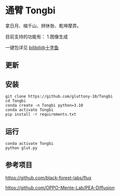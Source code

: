 # 通臂 Tongbi
拿日月、缩千山、辨休咎、乾坤摩弄。

目前支持的功能有：
1.图像生成

一键包详见 [bilibili@十字鱼](https://space.bilibili.com/893892)

## 更新

## 安装
```
git clone https://github.com/gluttony-10/Tongbi
cd Tongbi
conda create -n Tongbi python=3.10
conda activate Tongbi
pip install -r requirements.txt
```
## 运行
```
conda activate Tongbi
python glut.py
```
## 参考项目
https://github.com/black-forest-labs/flux

https://github.com/OPPO-Mente-Lab/PEA-Diffusion


